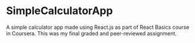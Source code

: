 # SimpleCalculatorApp
A simple calculator app made using React.js as part of React Basics course in Coursera. This was my final graded and peer-reviewed assignment.
